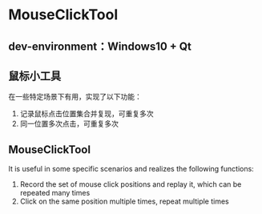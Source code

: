 # MouseClickTool
## dev-environment：Windows10 + Qt
## 鼠标小工具
在一些特定场景下有用，实现了以下功能：
1. 记录鼠标点击位置集合并复现，可重复多次
2. 同一位置多次点击，可重复多次

## MouseClickTool
It is useful in some specific scenarios and realizes the following functions:
1. Record the set of mouse click positions and replay it, which can be repeated many times
2. Click on the same position multiple times, repeat multiple times

